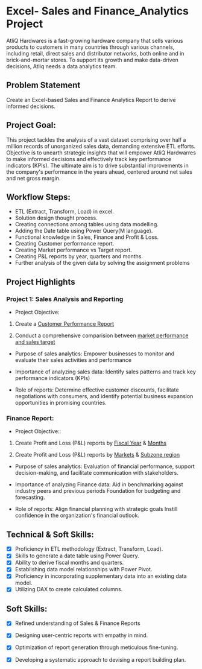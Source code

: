 # Excel- Sales and Finance_Analytics Project

AtliQ Hardwares is a fast-growing hardware company that sells various products to customers in many countries through various channels, including retail, direct sales and distributor networks, both online and in brick-and-mortar stores. To support its growth and make data-driven decisions, Atliq needs a data analytics team.

## Problem Statement

Create an Excel-based Sales and Finance Analytics Report to derive informed decisions.

## Project Goal:

This project tackles the analysis of a vast dataset comprising over half a million records of unorganized sales data, demanding extensive ETL efforts. Objective is to unearth strategic insights that will empower AtliQ Hardwarres to make informed decisions and effectively track key performance indicators (KPIs). The ultimate aim is to drive substantial improvements in the company's performance in the years ahead, centered around net sales and net gross margin.

## Workflow Steps:

- ETL (Extract, Transform, Load) in excel.
- Solution design thought process.
- Creating connections among tables using data modelling.
- Adding the Date table using Power Query(M language).
- Functional knowledge in Sales, Finance and Profit & Loss.
- Creating Customer performance report.
- Creating Market performance vs Target report.
- Creating P&L reports by year, quarters and months.
- Further analysis of the given data by solving the assignment problems

## Project Highlights

### Project 1: Sales Analysis and Reporting

+ Project Objective:

1. Create a [Customer Performance Report](https://github.com/simipat/Excel-Sales-Analytics/blob/main/Customer%20Performance%20Report.pdf)

2. Conduct a comprehensive comparision between [market performance and sales target](https://github.com/simipat/Excel-Sales-Analytics/blob/main/Market%20Performance%20vs%20Target%20Report.pdf)

+ Purpose of sales analytics: Empower businesses to monitor and evaluate their sales activities and performance

+ Importance of analyzing sales data: Identify sales patterns and track key performance indicators (KPIs)

+ Role of reports: Determine effective customer discounts, facilitate negotiations with consumers, and identify potential business expansion opportunities in promising countries.

### Finance Report:

+ Project Objective::

1. Create Profit and Loss (P&L) reports by [Fiscal Year](https://github.com/simipat/Excel-Sales-Analytics/blob/main/P%20%26%20L%20Statement%20by%20Fiscal%20year.pdf) & [Months](https://github.com/simipat/Excel-Sales-Analytics/blob/main/P%20%26%20L%20Statement%20by%20Months.pdf)

2. Create Profit and Loss (P&L) reports by [Markets](https://github.com/simipat/Excel-Sales-Analytics/blob/main/P%20%26%20L%20Statement%20by%20Market.pdf) & [Subzone region](https://github.com/simipat/Excel-Sales-Analytics/blob/main/P%20%26%20L%20Statement%20by%20Subzone%20region.pdf)

+ Purpose of sales analytics: Evaluation of financial performance, support decision-making, and facilitate communication with stakeholders.

+ Importance of analyzing Finance data: Aid in benchmarking against industry peers and previous periods Foundation for budgeting and forecasting.

+ Role of reports: Align financial planning with strategic goals Instill confidence in the organization's financial outlook.

## Technical & Soft Skills:

- [x] Proficiency in ETL methodology (Extract, Transform, Load).
- [x]	Skills to generate a date table using Power Query.
- [x]	Ability to derive fiscal months and quarters.
- [x]	Establishing data model relationships with Power Pivot.
- [x]	Proficiency in incorporating supplementary data into an existing data model.
- [x]	Utilizing DAX to create calculated columns.

## Soft Skills:

- [x]	Refined understanding of Sales & Finance Reports
- [x]	Designing user-centric reports with empathy in mind.
- [x]	Optimization of report generation through meticulous fine-tuning.
- [x]	Developing a systematic approach to devising a report building plan.





